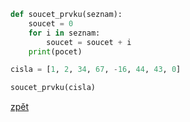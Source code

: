 ```python
def soucet_prvku(seznam):
    soucet = 0
    for i in seznam:
        soucet = soucet + i
    print(pocet)

cisla = [1, 2, 34, 67, -16, 44, 43, 0]

soucet_prvku(cisla)
```

[zpět](../../programovani_uvod.md#úkol-7-8)